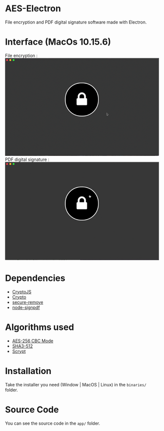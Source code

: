 # AES-Electron
File encryption and PDF digital signature software made with Electron.

# Interface (MacOs 10.15.6)
File encryption :
![Interface](ressources/images/example1.gif)
PDF digital signature :
![Interface](ressources/images/example2.gif)

# Dependencies
- [CryptoJS](https://cryptojs.gitbook.io/docs/)
- [Crypto](https://nodejs.org/api/crypto.html)
- [secure-remove](https://www.npmjs.com/package/secure-remove)
- [node-signpdf](https://www.npmjs.com/package/node-signpdf)

# Algorithms used
- [AES-256 CBC Mode](https://en.wikipedia.org/wiki/Advanced_Encryption_Standard)
- [SHA3-512](https://en.wikipedia.org/wiki/SHA-3)
- [Scrypt](https://en.wikipedia.org/wiki/Scrypt)

# Installation
Take the installer you need (Window | MacOS | Linux) in the ```binaries/``` folder.

# Source Code
You can see the source code in the ```app/``` folder.